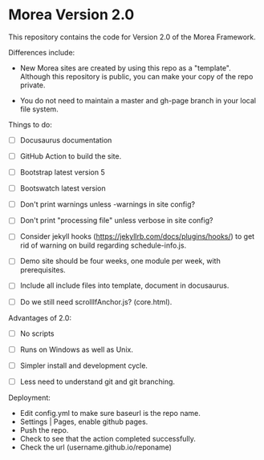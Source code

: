# Morea Version 2.0

This repository contains the code for Version 2.0 of the Morea Framework.

Differences include:

  * New Morea sites are created by using this repo as a "template". Although this repository is public, you can make your copy of the repo private.

  * You do not need to maintain a master and gh-page branch in your local file system.

Things to do:

 - [ ] Docusaurus documentation
 - [ ] GitHub Action to build the site.
 - [ ] Bootstrap latest version 5
 - [ ] Bootswatch latest version
 - [ ] Don't print warnings unless -warnings in site config?
 - [ ] Don't print "processing file" unless verbose in site config?
 - [ ] Consider jekyll hooks (https://jekyllrb.com/docs/plugins/hooks/) to get rid of warning on build regarding schedule-info.js.
 - [ ] Demo site should be four weeks, one module per week, with prerequisites.
 - [ ] Include all include files into template, document in docusaurus.
 - [ ] Do we still need scrollIfAnchor.js? (core.html).


Advantages of 2.0:

 - [ ] No scripts
 - [ ] Runs on Windows as well as Unix.
 - [ ] Simpler install and development cycle.
 - [ ] Less need to understand git and git branching.


Deployment:

 * Edit config.yml to make sure baseurl is the repo name.
 * Settings | Pages, enable github pages.
 * Push the repo.
 * Check to see that the action completed successfully.
 * Check the url (username.github.io/reponame)

